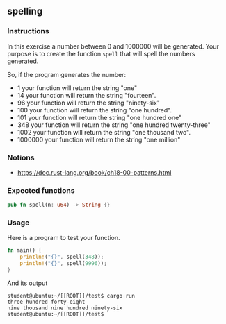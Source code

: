 ## spelling

### Instructions

In this exercise a number between 0 and 1000000 will be generated.
Your purpose is to create the function `spell` that will spell the numbers generated.

So, if the program generates the number:

- 1 your function will return the string "one"
- 14 your function will return the string "fourteen".
- 96 your function will return the string "ninety-six"
- 100 your function will return the string "one hundred".
- 101 your function will return the string "one hundred one"
- 348 your function will return the string "one hundred twenty-three"
- 1002 your function will return the string "one thousand two".
- 1000000 your function will return the string "one million"

### Notions

- https://doc.rust-lang.org/book/ch18-00-patterns.html

### Expected functions

```rust
pub fn spell(n: u64) -> String {}
```

### Usage

Here is a program to test your function.

```rust
fn main() {
    println!("{}", spell(348));
    println!("{}", spell(9996));
}
```

And its output

```console
student@ubuntu:~/[[ROOT]]/test$ cargo run
three hundred forty-eight
nine thousand nine hundred ninety-six
student@ubuntu:~/[[ROOT]]/test$
```
